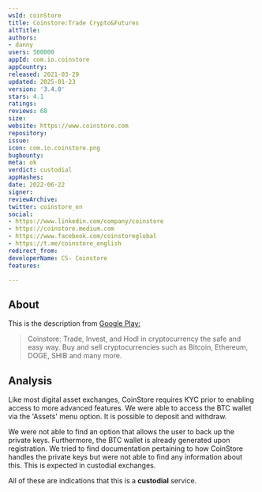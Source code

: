 ```yaml
---
wsId: coinStore
title: Coinstore:Trade Crypto&Futures
altTitle: 
authors:
- danny
users: 500000
appId: com.io.coinstore
appCountry: 
released: 2021-03-29
updated: 2025-01-23
version: '3.4.0'
stars: 4.1
ratings: 
reviews: 68
size: 
website: https://www.coinstore.com
repository: 
issue: 
icon: com.io.coinstore.png
bugbounty: 
meta: ok
verdict: custodial
appHashes: 
date: 2022-06-22
signer: 
reviewArchive: 
twitter: coinstore_en
social:
- https://www.linkedin.com/company/coinstore
- https://coinstore.medium.com
- https://www.facebook.com/coinstoreglobal
- https://t.me/coinstore_english
redirect_from: 
developerName: CS- Coinstore
features: 

---
```


## About 

This is the description from [Google Play:](https://play.google.com/store/apps/details?id=com.io.coinstore&hl=en&gl=US)

> Coinstore: Trade, Invest, and Hodl in cryptocurrency the safe and easy way. Buy and sell cryptocurrencies such as Bitcoin, Ethereum, DOGE, SHIB and many more.

## Analysis 

Like most digital asset exchanges, CoinStore requires KYC prior to enabling access to more advanced features. We were able to access the BTC wallet via the 'Assets' menu option. It is possible to deposit and withdraw. 

We were not able to find an option that allows the user to back up the private keys. Furthermore, the BTC wallet is already generated upon registration. We tried to find documentation pertaining to how CoinStore handles the private keys but were not able to find any information about this. This is expected in custodial exchanges.  

All of these are indications that this is a **custodial** service. 
